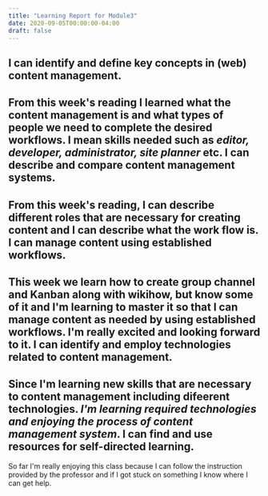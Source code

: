 ```yaml
---
title: "Learning Report for Module3"
date: 2020-09-05T00:00:00-04:00
draft: false
---
```

I can identify and define key concepts in (web) content management.
-------------------------------------------------------------------
From this week's reading I learned what the content management is and 
what types of people we need to complete the desired workflows. I mean
skills needed such as *editor, developer, administrator, site planner* etc.
I can describe and compare content management systems.
------------------------------------------------------
From this week's reading, I can describe different roles that are necessary for 
creating content and I can describe what the work flow is.
I can manage content using established workflows.
-------------------------------------------------
This week we learn **how to create group channel and Kanban along with wikihow**, but know some of it
and I'm learning to master it so that I can manage content as needed by using established workflows.
I'm really excited  and looking forward to it.
I can identify and employ technologies related to content management.
---------------------------------------------------------------------
Since I'm learning new skills that are necessary to content management including 
difeerent technologies. *I'm learning required technologies and enjoying the process 
of content management system*.
I can find and use resources for self-directed learning.
-----------------------------------------------------------
So far I'm really enjoying this class because I can follow the instruction 
provided by the professor and if I got stuck on something I know where I can get help.
